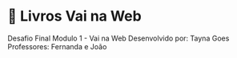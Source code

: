 # 📖 Livros Vai na Web
Desafio Final Modulo 1 - Vai na Web
Desenvolvido por: Tayna Goes
Professores: Fernanda e João